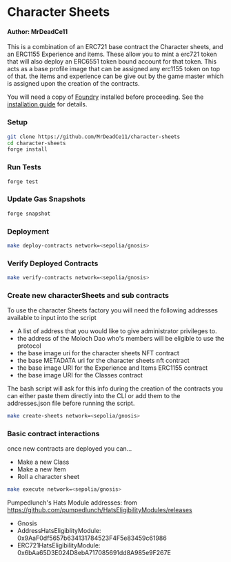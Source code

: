 # Character Sheets

#### Author: MrDeadCe11

This is a combination of an ERC721 base contract the Character sheets, and an ERC1155 Experience and items. These allow you to mint a erc721 token that will also deploy an ERC6551 token bound account for that token. This acts as a base profile image that can be assigned any erc1155 token on top of that. the items and experience can be give out by the game master which is assigned upon the creation of the contracts.

You will need a copy of [Foundry](https://github.com/foundry-rs/foundry) installed before proceeding. See the [installation guide](https://github.com/foundry-rs/foundry#installation) for details.

### Setup

```sh
git clone https://github.com/MrDeadCe11/character-sheets
cd character-sheets
forge install
```

### Run Tests

```sh
forge test
```

### Update Gas Snapshots

```sh
forge snapshot
```

### Deployment

```sh
make deploy-contracts network=<sepolia/gnosis>
```

### Verify Deployed Contracts

```sh
make verify-contracts network=<sepolia/gnosis>
```

### Create new characterSheets and sub contracts

To use the character Sheets factory you will need the following addresses available to input into the script

- A list of address that you would like to give administrator privileges to.
- the address of the Moloch Dao who's members will be eligible to use the protocol
- the base image uri for the character sheets NFT contract
- the base METADATA uri for the character sheets nft contract
- the base image URI for the Experience and Items ERC1155 contract
- the base image URI for the Classes contract

The bash script will ask for this info during the creation of the contracts you can either paste them directly into the CLI or add them to the addresses.json file before running the script.

```sh
make create-sheets network=<sepolia/gnosis>
```

### Basic contract interactions

once new contracts are deployed you can...

- Make a new Class
- Make a new Item
- Roll a character sheet

```sh
make execute network=<sepolia/gnosis>
```

Pumpedlunch's Hats Module addresses: from https://github.com/pumpedlunch/HatsEligibilityModules/releases

- Gnosis
- AddressHatsEligiblityModule: 0x9AaF0df5657b634131784523F4F5e83459c61986
- ERC721HatsEligibilityModule: 0x6bAa65D3E024D8ebA717085691dd8A985e9F267E
